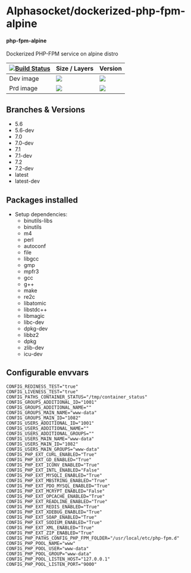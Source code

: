 # Alphasocket/dockerized-php-fpm-alpine
#### php-fpm-alpine
Dockerized PHP-FPM service on alpine distro


| [![Build Status](https://semaphoreci.com/api/v1/alphasocket/dockerized-php-fpm-alpine/branches/latest-dev/badge.svg)](https://semaphoreci.com/alphasocket/dockerized-php-fpm-alpine) | Size / Layers | Version |
| ----- | ----- | ----- |
| Dev image | [![](https://images.microbadger.com/badges/image/03192859189254/dockerized-php-fpm-alpine:latest-dev.svg)](https://microbadger.com/images/03192859189254/php-fpm-alpine:latest-dev ) | [![](https://images.microbadger.com/badges/version/03192859189254/dockerized-php-fpm-alpine:latest-dev.svg)](https://microbadger.com/images/03192859189254/php-fpm-alpine:latest-dev) |
| Prd image | [![](https://images.microbadger.com/badges/image/alphasocket/php-fpm-alpine:latest-dev.svg)](https://microbadger.com/images/alphasocket/php-fpm-alpine:latest-dev ) | [![](https://images.microbadger.com/badges/version/alphasocket/php-fpm-alpine:latest-dev.svg)](https://microbadger.com/images/alphasocket/php-fpm-alpine:latest-dev) |

## Branches & Versions
- 5.6
- 5.6-dev
- 7.0
- 7.0-dev
- 7.1
- 7.1-dev
- 7.2
- 7.2-dev
- latest
- latest-dev


## Packages installed
- Setup dependencies:
  + binutils-libs
  + binutils
  + m4
  + perl
  + autoconf
  + file
  + libgcc
  + gmp
  + mpfr3
  + gcc
  + g++
  + make
  + re2c
  + libatomic
  + libstdc++
  + libmagic
  + libc-dev
  + dpkg-dev
  + libbz2
  + dpkg
  + zlib-dev
  + icu-dev


## Configurable envvars
~~~
CONFIG_REDINESS_TEST="true"
CONFIG_LIVENESS_TEST="true"
CONFIG_PATHS_CONTAINER_STATUS="/tmp/container_status"
CONFIG_GROUPS_ADDITIONAL_ID="1001"
CONFIG_GROUPS_ADDITIONAL_NAME=""
CONFIG_GROUPS_MAIN_NAME="www-data"
CONFIG_GROUPS_MAIN_ID="1082"
CONFIG_USERS_ADDITIONAL_ID="1001"
CONFIG_USERS_ADDITIONAL_NAME=""
CONFIG_USERS_ADDITIONAL_GROUPS=""
CONFIG_USERS_MAIN_NAME="www-data"
CONFIG_USERS_MAIN_ID="1082"
CONFIG_USERS_MAIN_GROUPS="www-data"
CONFIG_PHP_EXT_CURL_ENABLED="True"
CONFIG_PHP_EXT_GD_ENABLED="True"
CONFIG_PHP_EXT_ICONV_ENABLED="True"
CONFIG_PHP_EXT_INTL_ENABLED="False"
CONFIG_PHP_EXT_MYSQLI_ENABLED="True"
CONFIG_PHP_EXT_MBSTRING_ENABLED="True"
CONFIG_PHP_EXT_PDO_MYSQL_ENABLED="True"
CONFIG_PHP_EXT_MCRYPT_ENABLED="False"
CONFIG_PHP_EXT_OPCACHE_ENABLED="True"
CONFIG_PHP_EXT_READLINE_ENABLED="True"
CONFIG_PHP_EXT_REDIS_ENABLED="True"
CONFIG_PHP_EXT_XDEBUG_ENABLED="True"
CONFIG_PHP_EXT_SOAP_ENABLED="True"
CONFIG_PHP_EXT_SODIUM_ENABLED="True"
CONFIG_PHP_EXT_XML_ENABLED="True"
CONFIG_PHP_EXT_ZIP_ENABLED="True"
CONFIG_PHP_PATHS_CONFIG_PHP_FPM_FOLDER="/usr/local/etc/php-fpm.d"
CONFIG_PHP_POOL_NAME="www"
CONFIG_PHP_POOL_USER="www-data"
CONFIG_PHP_POOL_GROUP="www-data"
CONFIG_PHP_POOL_LISTEN_HOST="127.0.0.1"
CONFIG_PHP_POOL_LISTEN_PORT="9000"
~~~
